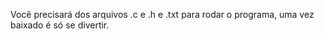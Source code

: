Você precisará dos arquivos .c e .h e .txt para rodar o programa, uma vez baixado é só se divertir.
